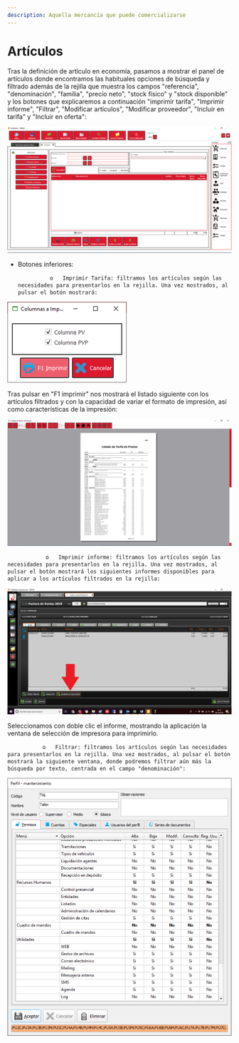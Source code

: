 ```yaml
---
description: Aquella mercancía que puede comercializarse
---
```


# Artículos

Tras la definición de artículo en economía, pasamos a mostrar el panel de artículos donde encontramos las habituales opciones de búsqueda y filtrado además de la rejilla que muestra los campos "referencia", "denominación", "familia", "precio neto", "stock físico" y "stock disponible" y los botones que explicaremos a continuación "imprimir tarifa", "Imprimir informe", "Filtrar", "Modificar artículos", "Modificar proveedor", "Incluir en tarifa" y "Incluir en oferta":

![](../../../.gitbook/assets/image%20%28437%29.png)

* Botones inferiores:

                o   Imprimir Tarifa: filtramos los artículos según las necesidades para presentarlos en la rejilla. Una vez mostrados, al pulsar el botón mostrará:

![](../../../.gitbook/assets/image%20%28419%29.png)

Tras pulsar en "F1 imprimir" nos mostrará el listado siguiente con los artículos filtrados y con la capacidad de variar el formato de impresión, así como características de la impresión:

![](../../../.gitbook/assets/image%20%28421%29.png)

                o   Imprimir informe: filtramos los artículos según las necesidades para presentarlos en la rejilla. Una vez mostrados, al pulsar el botón mostrará los siguientes informes disponibles para aplicar a los artículos filtrados en la rejilla:

![](../../../.gitbook/assets/image%20%28133%29.png)

Seleccionamos con doble clic el informe, mostrando la aplicación la ventana de selección de impresora para imprimirlo.

               o   Filtrar: filtramos los artículos según las necesidades para presentarlos en la rejilla. Una vez mostrados, al pulsar el botón mostrará la siguiente ventana, donde podremos filtrar aún más la búsqueda por texto, centrada en el campo "denominación":

![](../../../.gitbook/assets/image%20%28214%29.png)



